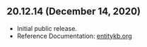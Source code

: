 ## 20.12.14 (December 14, 2020)

* Initial public release.
* Reference Documentation: [entitykb.org](http://www.entitykb.org)
